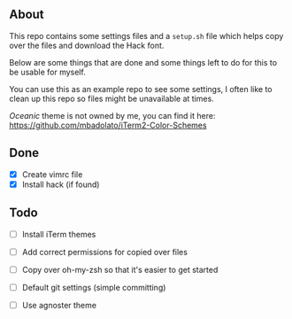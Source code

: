 About
---------

This repo contains some settings files and a `setup.sh` file which helps
copy over the files and download the Hack font.

Below are some things that are done and some things left to do for this to be usable for myself.

You can use this as an example repo to see some settings, I often like
to clean up this repo so files might be unavailable at times.  

*Oceanic* theme is not owned by me, you can find it here: https://github.com/mbadolato/iTerm2-Color-Schemes

Done
----

- [x] Create vimrc file
- [x] Install hack (if found)

Todo
----

- [ ] Install iTerm themes
- [ ] Add correct permissions for copied over files
- [ ] Copy over oh-my-zsh so that it's easier to get started 
- [ ] Default git settings (simple committing)
- [ ] Use agnoster theme

